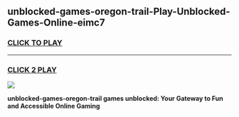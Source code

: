 
## unblocked-games-oregon-trail-Play-Unblocked-Games-Online-eimc7
<h3>
<a href="https://premium76.site?title=unblocked-games-oregon-trail&ref=25A">CLICK TO PLAY</a></h3>
<hr>

<h3>
<a href="https://premium76.site?title=unblocked-games-oregon-trail&ref=25A">CLICK 2 PLAY</a>
  
</h3>

<a href="https://premium76.site?title=unblocked-games-oregon-trail&ref=25A"><img src="https://clearcache.store/games.png"></a>


**unblocked-games-oregon-trail games unblocked: Your Gateway to Fun and Accessible Online Gaming**
